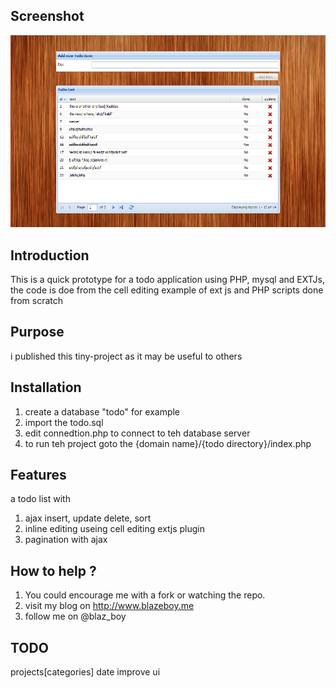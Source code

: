 Screenshot
-----------
![screenshot](https://github.com/blazeeboy/Todo/raw/master/screenshot.png)

Introduction
-------------
This is a quick prototype for a todo application
using PHP, mysql and EXTJs, 
the code is doe from the cell editing example of ext js 
and PHP scripts done from scratch

Purpose
-------
i published this tiny-project as it may be useful to others

Installation
-------------
1. create a database "todo" for example
2. import the todo.sql
3. edit connedtion.php to connect to teh database server 
4. to run teh project goto the {domain name}/{todo directory}/index.php

Features
---------
a todo list with
1. ajax insert, update delete, sort
2. inline editing useing cell editing extjs plugin
3. pagination with ajax

How to help ?
--------------
1. You could encourage me with a fork or watching the repo.
2. visit my blog on http://www.blazeboy.me
3. follow me on @blaz_boy

TODO
-------------
projects[categories]
date
improve ui